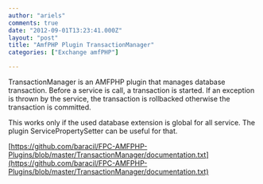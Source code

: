 ```yaml
---
author: "ariels"
comments: true
date: "2012-09-01T13:23:41.000Z"
layout: "post"
title: "AmfPHP Plugin TransactionManager"
categories: ["Exchange amfPHP"]

---
```

TransactionManager is an AMFPHP plugin that manages database transaction. Before a service is call, a transaction is started. If an exception is thrown by the service, the transaction is rollbacked otherwise the transaction is committed.







This works only if the used database extension is global for all service. The plugin ServicePropertySetter can be useful for that.







[https://github.com/baracil/FPC-AMFPHP-Plugins/blob/master/TransactionManager/documentation.txt](https://github.com/baracil/FPC-AMFPHP-Plugins/blob/master/TransactionManager/documentation.txt)



